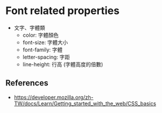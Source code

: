 # Font related properties

- 文字、字體類
  - color: 字體顏色
  - font-size: 字體大小
  - font-family: 字體
  - letter-spacing: 字距
  - line-height: 行高 (字體高度的倍數)

## References

- https://developer.mozilla.org/zh-TW/docs/Learn/Getting_started_with_the_web/CSS_basics
